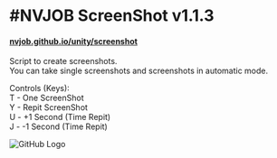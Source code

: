 # #NVJOB ScreenShot v1.1.3
#### [nvjob.github.io/unity/screenshot](https://nvjob.github.io/unity/screenshot)

Script to create screenshots.<br>
You can take single screenshots and screenshots in automatic mode.

Controls (Keys):<br>
T - One ScreenShot <br>
Y - Repit ScreenShot <br>
U - +1 Second (Time Repit)<br>
J - -1 Second (Time Repit)<br>

![GitHub Logo](https://nvjob.github.io/repo/unity%20assets/nvjob%20screenshot/pic/1.png)
